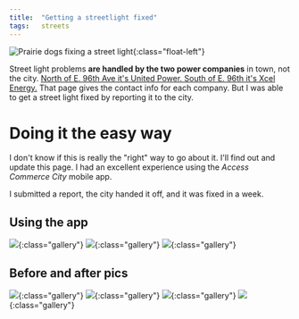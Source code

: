 ```yaml
---
title:  "Getting a streetlight fixed"
tags:   streets
---
```


![Prairie dogs fixing a street light](/assets/prairie-dogs-fixing-a-street-light-circa-1924.jpeg){:class="float-left"}



Street light problems **are handled by the two power companies** in town, not
the city.
[North of E. 96th Ave it's United Power. South of E. 96th it's Xcel Energy.](https://www.c3gov.com/living-in/utilities) That page gives the contact info for each company. But I was able to get a street light fixed by reporting it to the city.


# Doing it the easy way

I don't know if this is really the "right" way to go about it. I'll find out and
update this page. I had an excellent experience using the *Access Commerce City*
mobile app.

I submitted a report, the city handed it off, and it was fixed in a week. 


## Using the app

![](/assets/street-light-fix/app-store-listing.jpg){:class="gallery"}
![](/assets/street-light-fix/app-intro-screen.jpg){:class="gallery"}
![](/assets/street-light-fix/app-report-submission.jpg){:class="gallery"}
<br>


## Before and after pics

![](/assets/street-light-fix/before-1.jpg){:class="gallery"}
![](/assets/street-light-fix/before-2.jpg){:class="gallery"}
![](/assets/street-light-fix/after-1.jpg){:class="gallery"}
![](/assets/street-light-fix/after-2.jpg){:class="gallery"}
<br>
